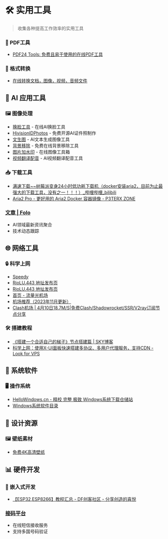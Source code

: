 # 🛠️ 实用工具

> 收集各种提高工作效率的实用工具

### 📄 PDF工具
- [PDF24 Tools: 免费且易于使用的在线PDF工具](https://tools.pdf24.org/zh/)

### 🔄 格式转换
- [在线转换文档，图像，视频，音频文件](https://www.aconvert.com/cn/)

## 🎨 AI 应用工具

### 🖼️ 图像处理
- [换脸工具](https://faceswapper.ai/) - 在线AI换脸工具
- [HivisionIDPhotos](https://ai-bot.cn/hivisionidphotos/) - 免费开源AI证件照制作
- [文生图](https://4o-image.com/) - AI文本生成图像工具
- [背景移除](https://remove.photos/remove-background) - 免费在线背景移除工具
- [图片加水印](https://phototool.cn/watermark/) - 在线图像工具箱
- [视频翻译配音](https://pyvideotrans.com/) - AI视频翻译配音工具


### 📥 下载工具
- [满速下载~~树莓派变身24小时低功耗下载机（docker安装aria2，目前为止最强大的下载工具，没有之一！！！）_哔哩哔哩_bilibili](https://www.bilibili.com/video/BV1aQ4y127Wa/?spm_id_from=333.788&vd_source=7fbd3079666a38333249431870c8f271)
- [Aria2 Pro - 更好用的 Aria2 Docker 容器镜像 - P3TERX ZONE](https://p3terx.com/archives/docker-aria2-pro.html)


### [文章 | Folo](https://app.follow.is/timeline/view-0/all/pending)
- AI领域最新资讯聚合
- 技术动态跟踪

## 🌐 网络工具

### 🔒 科学上网
- [Speedy](https://cloud.speedypro.xyz/#/invite)
- [RioLU.443 地址发布页](https://pub.riolu.icu/)
- [RioLU.443 地址发布页](https://final.riolu.icu/?code=ZHxEvrs1)
- [首页 - 流量光机场](https://llgjc1.com/#/dashboard)
- [机场推荐（2023年11月更新）](https://clashios.com/)
- [Clash机场 | 4月10日18.7M/S|免费Clash/Shadowrocket/SSR/V2ray订阅节点分享](https://clashjichang.github.io/free-nodes/2025-4-10-node-share-links.htm)

### 🛠️ 搭建教程
- [《搭建一个合适自己的梯子》节点搭建篇 | SKY博客](https://www.sky350.com/976.html)
- [科学上网：使用X-UI面板快速搭建多协议、多用户代理服务，支持CDN - Look for VPS](https://www.lookforvps.com/vpstech/x-ui.html)

## 💾 系统软件

### 🖥️ 操作系统
- [HelloWindows.cn - 精校 完整 极致 Windows系统下载仓储站](https://hellowindows.cn/)
- [Windows系统软件目录](https://mp.weixin.qq.com/s/yXo1D31uwXLhdOmtbuqDbA)

## 🎨 设计资源

### 🖼️ 壁纸素材
- [免费4K高清壁纸](https://haowallpaper.com/)

## 📊 硬件开发

### 🔧 嵌入式开发
- [【ESP32,ESP8266】教程汇总 - DF创客社区 - 分享创造的喜悦](https://mc.dfrobot.com.cn/thread-271930-1-1.html)


### [接码平台](https://sms-activate.org/)
- 在线短信接收服务
- 支持多国号码验证